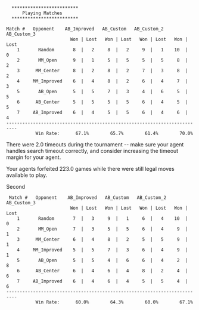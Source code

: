       *************************                         
          Playing Matches                              
      *************************                         

```
Match #   Opponent    AB_Improved   AB_Custom   AB_Custom_2  AB_Custom_3 
                        Won | Lost   Won | Lost   Won | Lost   Won | Lost 
    1       Random       8  |   2     8  |   2     9  |   1    10  |   0  
    2       MM_Open      9  |   1     5  |   5     5  |   5     8  |   2  
    3      MM_Center     8  |   2     8  |   2     7  |   3     8  |   2  
    4     MM_Improved    6  |   4     8  |   2     6  |   4     7  |   3  
    5       AB_Open      5  |   5     7  |   3     4  |   6     5  |   5  
    6      AB_Center     5  |   5     5  |   5     6  |   4     5  |   5  
    7     AB_Improved    6  |   4     5  |   5     6  |   4     6  |   4  
--------------------------------------------------------------------------
           Win Rate:      67.1%        65.7%        61.4%        70.0%    
```

There were 2.0 timeouts during the tournament -- make sure your agent handles search timeout correctly, and consider increasing the timeout margin for your agent.


Your agents forfeited 223.0 games while there were still legal moves available to play.


Second
```
 Match #   Opponent    AB_Improved   AB_Custom   AB_Custom_2  AB_Custom_3 
                        Won | Lost   Won | Lost   Won | Lost   Won | Lost 
    1       Random       7  |   3     9  |   1     6  |   4    10  |   0  
    2       MM_Open      7  |   3     5  |   5     6  |   4     9  |   1  
    3      MM_Center     6  |   4     8  |   2     5  |   5     9  |   1  
    4     MM_Improved    5  |   5     7  |   3     6  |   4     9  |   1  
    5       AB_Open      5  |   5     4  |   6     6  |   4     2  |   8  
    6      AB_Center     6  |   4     6  |   4     8  |   2     4  |   6  
    7     AB_Improved    6  |   4     6  |   4     5  |   5     4  |   6  
--------------------------------------------------------------------------
           Win Rate:      60.0%        64.3%        60.0%        67.1%    
```

